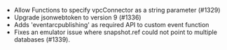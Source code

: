 - Allow Functions to specify vpcConnector as a string parameter (#1329)
- Upgrade jsonwebtoken to version 9 (#1336)
- Adds 'eventarcpublishing' as required API to custom event function
- Fixes an emulator issue where snapshot.ref could not point to multiple databases (#1339).
